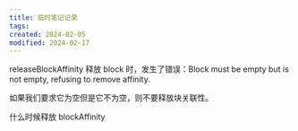 ```yaml
---
title: 临时笔记记录
tags: 
created: 2024-02-05
modified: 2024-02-17
---
```

releaseBlockAffinity
释放 block 时，发生了错误：Block must be empty but is not empty, refusing to remove affinity.

如果我们要求它为空但是它不为空，则不要释放块关联性。

什么时候释放 blockAffinity



